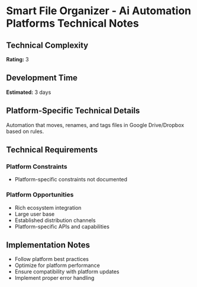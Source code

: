 # Smart File Organizer - Ai Automation Platforms Technical Notes

## Technical Complexity
**Rating:** 3

## Development Time
**Estimated:** 3 days

## Platform-Specific Technical Details
Automation that moves, renames, and tags files in Google Drive/Dropbox based on rules.

## Technical Requirements

### Platform Constraints
- Platform-specific constraints not documented

### Platform Opportunities
- Rich ecosystem integration
- Large user base
- Established distribution channels
- Platform-specific APIs and capabilities

## Implementation Notes
- Follow platform best practices
- Optimize for platform performance
- Ensure compatibility with platform updates
- Implement proper error handling
